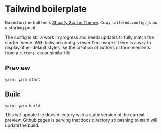 # Tailwind boilerplate

Based on the half helix [Shopify Starter Theme](https://www.figma.com/file/GY13fltZXHlOZTwOJ9sIb4/Shopify-Starter-Theme-%5B2021%5D?node-id=3646%3A39750). Copy `tailwind.config.js` as a starting point.

The config is still a work in progress and needs updates to fully match the starter theme. With tailwind-config-viewer I'm unsure if there is a way to display other default styles like the creation of buttons or form elements from a `buttons.css` or similar file.

## Preview

`yarn; yarn start`

## Build

`yarn; yarn build`

This will update the docs directory with a static version of the current preview. Github pages is serving that docs directory so pushing to main will update the build.
